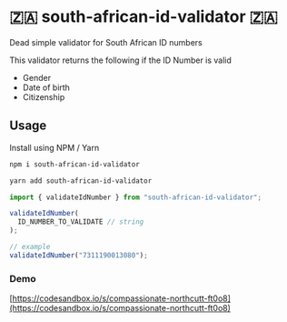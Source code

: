 # 🇿🇦 south-african-id-validator 🇿🇦

Dead simple validator for South African ID numbers

This validator returns the following if the ID Number is valid

- Gender
- Date of birth
- Citizenship

## Usage

Install using NPM / Yarn

```bash
npm i south-african-id-validator
```

```bash
yarn add south-african-id-validator
```

```js
import { validateIdNumber } from "south-african-id-validator";

validateIdNumber(
  ID_NUMBER_TO_VALIDATE // string
);

// example
validateIdNumber("7311190013080");
```

### Demo

[https://codesandbox.io/s/compassionate-northcutt-ft0o8](https://codesandbox.io/s/compassionate-northcutt-ft0o8)
